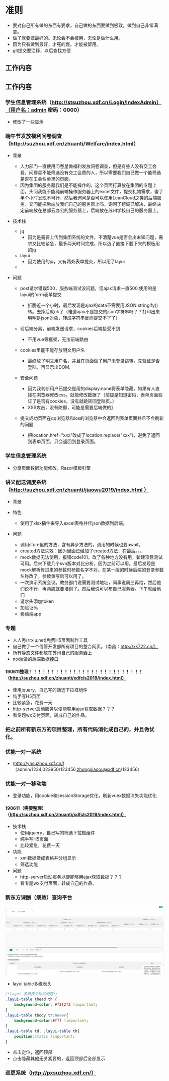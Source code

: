 # 准则
- 要对自己所有做的东西有要求，自己做的东西要做到极致，做到自己非常满意。
- 做了就要做最好的。无论会不会被用，无论是做什么用。
- 因为只有做到最好，才死的慢。才能被留用。
- git提交要注释，以后查找方便
## 工作内容

## 工作内容
### 学生信息管理系统（http://stsuzhou.xdf.cn/Login/IndexAdmin）（用户名：admin 密码：0000）
- 修改了一些显示
### 端午节发放福利问卷调查（http://suzhou.xdf.cn/zhuanti/Welfare/index.html）
- 背景
  - 人力部门一直使用问卷星做福利发放问卷调查，但是有些人没有交工会费，问卷星不能筛选没有交工会费的人，所以需要我们自己做一个能筛选是否在工会名单里的页面。
  - 因为集团的服务器我们是不能操作的，这个页面打算放在集团的专题上面。头问我能不能纯前端操作服务器上的excel文件，提交礼物需求，查了半个小时发现不可行，然后我询问是否可以使用LeanCloud之类的后端服务，又问能把后端放我们自己的服务器上吗，询问了跨域已解决，最终决定前端放在总部云办公的服务器上，后端放在苏州学校自己的服务器上。
- 技术栈
  - jq
    - 因为是需要上传到集团系统的文件，不清楚vue是否会出未知问题，需求又比较紧急，最多两天时间完成，所以选了直接下载下来的模板用的jq
  - layui
    - 因为使用的jq，又有两处表单提交，所以用了layui
  - 

- 问题
  - post请求错误500，服务端测试没问题，但ajax请求一直500,使用的是layui的form表单提交
    - 折腾近一个小时，最后发现是ajax的data不需要用JSON.stringify()转。去掉后就ok了（难道ajax不是提交的json字符串吗？？打印出来明明是json对象，转成字符串反而提交不了了）

  - 前后端分离，前端发送请求，cookies后端接受不到
    - 不用vue等框架，无法前端路由

  - cookies里能不能存放明文用户名
    - 最终放了明文用户名，并且在页面做了用户未登录跳转，先验证是否登陆，再显示出DOM.
  
  - 安全问题
    - 因为我判断用户已提交是用的display:none将表单隐藏，如果有人直接在浏览器修改css，就能修改数据了（前提是知道密码，表单页面验证了是否有cookies，没有就跳转回登陆页。）
    - XSS攻击，没有防御，可能是需要后端做的》
  
  - 提交成功页面在qq浏览器和ios的浏览器中会返回到表单页面并且不会刷新的问题
    - 把location.href="xxx"改成了location.replace("xxx")，避免了返回到表单页面，只会返回到登录页面。


### 学生信息管理系统
- 分享页面数据功能修改，Razor模板引擎
### 讲义配送调度系统（http://suzhou.xdf.cn/zhuanti/jiaowu2019/index.html ）
- 背景

- 特色
  - 使用了xlsx插件来导入excel表格并传json数据到后端。
- 问题
  - 调用store里的方法，含有异步方法的，调用的时候也要await。
  - created方法失效：因为里面已经加了created方法，在最后。。。
  - mock数据无法使用，报错code101，改了各种地方没有用，新建项目测试可用。后来下载几个svn版本对比分析，因为之前可以用。最后发现是mock解析传进来的参数时参数名字不对。在某一版的时候后端的登录参数名称改了，参数重写后可以用了。
  - 一次演示系统会议。教务部门说需要测试地址，同事说周三再给，然后他们说不行，再两周就要培训了。然后我说可以布自己服务器。下午就给他们
  - 请求头添加token
  - 加验证码
  - 移动端app


### 专题
- 人人秀(rrxiu.net)免费H5页面制作工具
- 自己做了一个信管开发部所有项目的整合网页。（南昌：http://xk722.cn/）
- 所有静态文件都放在苏州自己的服务器上
- node做的后端数据接口
#### 190611整理！！！！！！！！！！！！！！！！！！！！！！！！！！（http://suzhou.xdf.cn/zhuanti/xdfcls2019/index.html）
- 使用jquery，自己写的筛选下拉框组件
- 纯手写H5页面
- 比较紧急，花费一天
- http-server启动服务以便能够用ajax获取数据？？？
- 看专题wx支付页面，转成自己的作品。


### 把之前所有新东方的项目整理，所有代码消化成自己的，并且做优化。

### 优能一对一系统
- (http://ynsuzhou.xdf.cn/)（admin/1234,023950/123456,zhongxiaoou@xdf.cn/123456）
### 优能一对一移动端
- 登录功能，用cookie和sessionStorage优化，刷新vuex数据消失功能优化
#### 190611（需要整理）（http://suzhou.xdf.cn/zhuanti/xdfcls2019/index.html）
- 技术栈
  - 使用jquery，自己写的筛选下拉框组件
  - 纯手写H5页面
  - 比较紧急，花费一天
- 功能
  - xml数据做成表格并分组显示
  - 筛选功能
- 问题
  - http-server启动服务以便能够用ajax获取数据？？？
  - 看专题wx支付页面，转成自己的作品。
### 新东方课酬（绩效）查询平台
![课酬平台](./img/dollarsSystem.jpg)
- layui table多级表头
```css
/*layui 多级表头样式问题*/
.layui-table thead th {
    background-color: #f2f2f2 !important;
}
.layui-table tbody tr:hover{
    background-color:#fff !important;
}
.layui-table td, .layui-table th{
    position:static !important;
}
```
- 点击定位，返回顶部
- 点击隐藏其他无关紧要的，返回顶部后全部显示

### 巡更系统（http://pxsuzhou.xdf.cn/）

